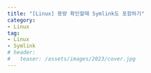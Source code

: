 ```yaml
---
title: "[Linux] 용량 확인할때 Symlink도 포함하기"
category: 
- Linux
tag:
- Linux
- Symlink
# header:
#   teaser: /assets/images/2023/cover.jpg
---
```

